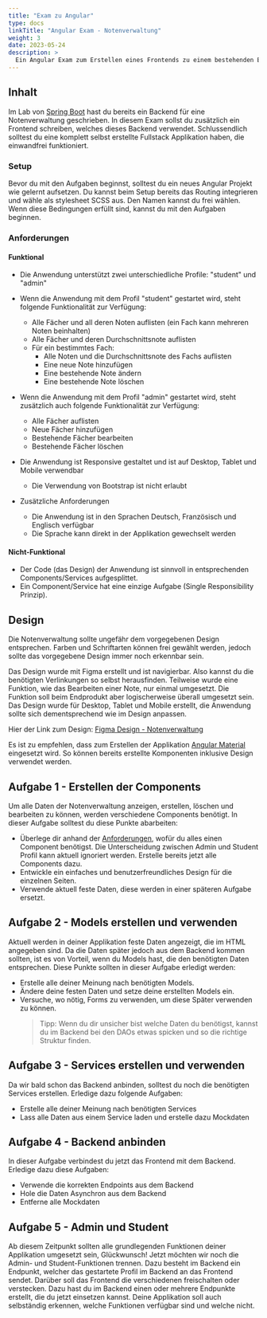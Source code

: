 ```yaml
---
title: "Exam zu Angular"
type: docs
linkTitle: "Angular Exam - Notenverwaltung"
weight: 3
date: 2023-05-24
description: >
  Ein Angular Exam zum Erstellen eines Frontends zu einem bestehenden Backend.
---
```


## Inhalt

Im Lab von [Spring Boot](../../../../labs/java/spring/01_spring) hast du bereits ein Backend für eine Notenverwaltung geschrieben.
In diesem Exam sollst du zusätzlich ein Frontend schreiben, welches dieses Backend verwendet. Schlussendlich
solltest du eine komplett selbst erstellte Fullstack Applikation haben, die einwandfrei funktioniert.

### Setup

Bevor du mit den Aufgaben beginnst, solltest du ein neues Angular Projekt wie gelernt aufsetzen. Du kannst beim Setup
bereits das Routing integrieren und wähle als stylesheet SCSS aus. Den Namen kannst du frei wählen. Wenn diese
Bedingungen erfüllt sind, kannst du mit den Aufgaben beginnen.

### Anforderungen

#### Funktional

- Die Anwendung unterstützt zwei unterschiedliche Profile: "student" und "admin"
- Wenn die Anwendung mit dem Profil "student" gestartet wird, steht folgende Funktionalität zur Verfügung:
  - Alle Fächer und all deren Noten auflisten (ein Fach kann mehreren Noten beinhalten)
  - Alle Fächer und deren Durchschnittsnote auflisten
  - Für ein bestimmtes Fach:
    - Alle Noten und die Durchschnittsnote des Fachs auflisten
    - Eine neue Note hinzufügen
    - Eine bestehende Note ändern
    - Eine bestehende Note löschen
- Wenn die Anwendung mit dem Profil "admin" gestartet wird, steht zusätzlich auch folgende Funktionalität zur Verfügung:
  - Alle Fächer auflisten
  - Neue Fächer hinzufügen
  - Bestehende Fächer bearbeiten
  - Bestehende Fächer löschen
- Die Anwendung ist Responsive gestaltet und ist auf Desktop, Tablet und Mobile verwendbar

  - Die Verwendung von Bootstrap ist nicht erlaubt

- Zusätzliche Anforderungen
  - Die Anwendung ist in den Sprachen Deutsch, Französisch und Englisch verfügbar
  - Die Sprache kann direkt in der Applikation gewechselt werden

#### Nicht-Funktional

- Der Code (das Design) der Anwendung ist sinnvoll in entsprechenden Components/Services aufgesplittet.
- Ein Component/Service hat eine einzige Aufgabe (Single Responsibility Prinzip).

## Design

Die Notenverwaltung sollte ungefähr dem vorgegebenen Design entsprechen. Farben und Schriftarten können frei gewählt
werden, jedoch sollte das vorgegebene Design immer noch erkennbar sein.

Das Design wurde mit Figma erstellt und ist navigierbar. Also kannst du die benötigten Verlinkungen so selbst
herausfinden. Teilweise wurde eine Funktion, wie das Bearbeiten einer Note, nur einmal umgesetzt. Die Funktion soll
beim Endprodukt aber logischerweise überall umgesetzt sein. Das Design wurde für Desktop, Tablet und Mobile erstellt,
die Anwendung sollte sich dementsprechend wie im Design anpassen.

Hier der Link zum Design: [Figma Design - Notenverwaltung](https://www.figma.com/proto/CxwGOD9wyGZ1pDucOdusND/Notenverwaltung?type=design&node-id=1-3&scaling=contain&page-id=0%3A1&starting-point-node-id=1%3A3&show-proto-sidebar=1)

[//]: # "INFO!!!!: Link zum Bearbeiten des Designs, falls eine Änderung nötig ist: https://www.figma.com/community/file/1265244364247644334"

Es ist zu empfehlen, dass zum Erstellen der Applikation [Angular Material](https://material.angular.io/) eingesetzt
wird. So können bereits erstellte Komponenten inklusive Design verwendet werden.

## Aufgabe 1 - Erstellen der Components

Um alle Daten der Notenverwaltung anzeigen, erstellen, löschen und bearbeiten zu können, werden verschiedene Components
benötigt. In dieser Aufgabe solltest du diese Punkte abarbeiten:

- Überlege dir anhand der [Anforderungen](#anforderungen), wofür du alles einen Component benötigst. Die Unterscheidung
  zwischen Admin und Student Profil kann aktuell ignoriert werden. Erstelle bereits jetzt alle Components dazu.
- Entwickle ein einfaches und benutzerfreundliches Design für die einzelnen Seiten.
- Verwende aktuell feste Daten, diese werden in einer späteren Aufgabe ersetzt.

## Aufgabe 2 - Models erstellen und verwenden

Aktuell werden in deiner Applikation feste Daten angezeigt, die im HTML angegeben sind. Da die Daten später jedoch
aus dem Backend kommen sollten, ist es von Vorteil, wenn du Models hast, die den benötigten Daten entsprechen. Diese
Punkte sollten in dieser Aufgabe erledigt werden:

- Erstelle alle deiner Meinung nach benötigten Models.
- Ändere deine festen Daten und setze deine erstellten Models ein.
- Versuche, wo nötig, Forms zu verwenden, um diese Später verwenden zu können.
  > Tipp: Wenn du dir unsicher bist welche Daten du benötigst, kannst du im Backend bei den DAOs etwas spicken und so die
  > richtige Struktur finden.

## Aufgabe 3 - Services erstellen und verwenden

Da wir bald schon das Backend anbinden, solltest du noch die benötigten Services erstellen. Erledige dazu folgende Aufgaben:

- Erstelle alle deiner Meinung nach benötigten Services
- Lass alle Daten aus einem Service laden und erstelle dazu Mockdaten

## Aufgabe 4 - Backend anbinden

In dieser Aufgabe verbindest du jetzt das Frontend mit dem Backend. Erledige dazu diese Aufgaben:

- Verwende die korrekten Endpoints aus dem Backend
- Hole die Daten Asynchron aus dem Backend
- Entferne alle Mockdaten

## Aufgabe 5 - Admin und Student

Ab diesem Zeitpunkt sollten alle grundlegenden Funktionen deiner Applikation umgesetzt sein, Glückwunsch! Jetzt möchten
wir noch die Admin- und Student-Funktionen trennen. Dazu besteht im Backend ein Endpunkt, welcher das gestartete Profil
im Backend an das Frontend sendet. Darüber soll das Frontend die verschiedenen freischalten oder verstecken.
Dazu hast du im Backend einen oder mehrere Endpunkte erstellt, die du jetzt einsetzen kannst.
Deine Applikation soll auch selbständig erkennen, welche Funktionen verfügbar sind und welche nicht.
